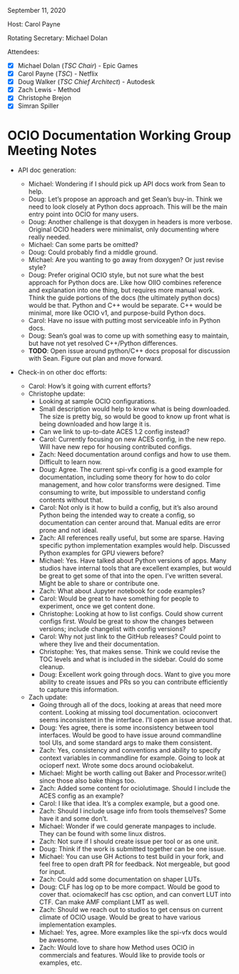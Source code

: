 <!-- SPDX-License-Identifier: CC-BY-4.0 -->
<!-- Copyright Contributors to the OpenColorIO Project. -->

September 11, 2020

Host: Carol Payne

Rotating Secretary: Michael Dolan

Attendees:
  * [X] Michael Dolan (_TSC Chair_) - Epic Games
  * [X] Carol Payne (_TSC_) - Netflix
  * [X] Doug Walker (_TSC Chief Architect_) - Autodesk
  * [X] Zach Lewis - Method
  * [X] Christophe Brejon
  * [X] Simran Spiller

# **OCIO Documentation Working Group Meeting Notes**

* API doc generation:
    - Michael: Wondering if I should pick up API docs work from Sean to help.
    - Doug: Let’s propose an approach and get Sean’s buy-in. Think we need to 
      look closely at Python docs approach. This will be the main entry point 
      into OCIO for many users.
    - Doug: Another challenge is that doxygen in headers is more verbose. 
      Original OCIO headers were minimalist, only documenting where really 
      needed.
    - Michael: Can some parts be omitted?
    - Doug: Could probably find a middle ground.
    - Michael: Are you wanting to go away from doxygen? Or just revise style?
    - Doug: Prefer original OCIO style, but not sure what the best approach 
      for Python docs are. Like how OIIO combines reference and explanation 
      into one thing, but requires more manual work. Think the guide portions 
      of the docs (the ultimately python docs) would be that. Python and C++ 
      would be separate. C++ would be minimal, more like OCIO v1, and 
      purpose-build Python docs.
    - Carol: Have no issue with putting most serviceable info in Python docs.
    - Doug: Sean’s goal was to come up with something easy to maintain, but 
      have not yet resolved C++/Python differences.
    - **TODO**: Open issue around python/C++ docs proposal for discussion with 
      Sean. Figure out plan and move forward.

* Check-in on other doc efforts:
    - Carol: How’s it going with current efforts?
    - Christophe update:
        - Looking at sample OCIO configurations.
        - Small description would help to know what is being downloaded. The 
          size is pretty big, so would be good to know up front what is being 
          downloaded and how large it is.
        - Can we link to up-to-date ACES 1.2 config instead?
        - Carol: Currently focusing on new ACES config, in the new repo. Will 
          have new repo for housing contributed configs.
        - Zach: Need documentation around configs and how to use them. 
          Difficult to learn now.
        - Doug: Agree. The current spi-vfx config is a good example for 
          documentation, including some theory for how to do color management, 
          and how color transforms were designed. Time consuming to write, but 
          impossible to understand config contents without that.
        - Carol: Not only is it how to build a config, but it’s also around 
          Python being the intended way to create a config, so documentation 
          can center around that. Manual edits are error prone and not ideal.
        - Zach: All references really useful, but some are sparse. Having 
          specific python implementation examples would help. Discussed Python 
          examples for GPU viewers before?
        - Michael: Yes. Have talked about Python versions of apps. Many studios 
          have internal tools that are excellent examples, but would be great 
          to get some of that into the open. I’ve written several. Might be 
          able to share or contribute one.
        - Zach: What about Jupyter notebook for code examples?
        - Carol: Would be great to have something for people to experiment, 
          once we get content done.
        - Christophe: Looking at how to list configs. Could show 
          current configs first. Would be great to show the changes between 
          versions; include changelist with config versions?
        - Carol: Why not just link to the GitHub releases? Could point to where 
          they live and their documentation.
        - Christophe: Yes, that makes sense. Think we could revise the TOC 
          levels and what is included in the sidebar. Could do some cleanup.
        - Doug: Excellent work going through docs. Want to give you more 
          ability to create issues and PRs so you can contribute efficiently 
          to capture this information.
    - Zach update:
        - Going through all of the docs, looking at areas that need more 
          content. Looking at missing tool documentation. ocioconvert seems 
          inconsistent in the interface. I’ll open an issue around that.
        - Doug: Yes agree, there is some inconsistency between tool interfaces. 
          Would be good to have issue around commandline tool UIs, and some 
          standard args to make them consistent.
        - Zach: Yes, consistency and conventions and ability to specify context 
          variables in commandline for example. Going to look at ocioperf next. 
          Wrote some docs around ociobakelut.
        - Michael: Might be worth calling out Baker and Processor.write() since 
          those also bake things too.
        - Zach: Added some content for ociolutimage. Should I include the ACES 
          config as an example?
        - Carol: I like that idea. It’s a complex example, but a good one.
        - Zach: Should I include usage info from tools themselves? Some have it 
          and some don’t.
        - Michael: Wonder if we could generate manpages to include. They can be 
          found with some linux distros.
        - Zach: Not sure if I should create issue per tool or as one unit.
        - Doug: Think if the work is submitted together can be one issue.
        - Michael: You can use GH Actions to test build in your fork, and feel 
          free to open draft PR for feedback. Not mergeable, but good for 
          input.
        - Zach: Could add some documentation on shaper LUTs.
        - Doug: CLF has log op to be more compact. Would be good to cover that. 
          ociomakeclf has csc option, and can convert LUT into CTF. Can make 
          AMF compliant LMT as well.
        - Zach: Should we reach out to studios to get census on current climate 
          of OCIO usage. Would be great to have various implementation examples.
        - Michael: Yes, agree. More examples like the spi-vfx docs would be 
          awesome.
        - Zach: Would love to share how Method uses OCIO in commercials and 
          features. Would like to provide tools or examples, etc.
